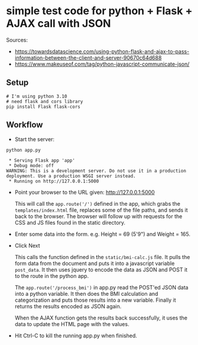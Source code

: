 # simple test code for python + Flask + AJAX call with JSON

Sources: 
- https://towardsdatascience.com/using-python-flask-and-ajax-to-pass-information-between-the-client-and-server-90670c64d688
- https://www.makeuseof.com/tag/python-javascript-communicate-json/

## Setup

```
# I'm using python 3.10
# need flask and cors library
pip install Flask flask-cors
```

## Workflow

* Start the server:

```
python app.py

 * Serving Flask app 'app'
 * Debug mode: off
WARNING: This is a development server. Do not use it in a production deployment. Use a production WSGI server instead.
 * Running on http://127.0.0.1:5000
```

* Point your browser to the URL given: http://127.0.0.1:5000

  This will call the `app.route('/')` defined in the app, which grabs
  the `templates/index.html` file, replaces some of the file paths, and
  sends it back to the browser. The browser will follow up with requests
  for the CSS and JS files found in the static directory.

* Enter some data into the form. e.g. Height = 69 (5'9") and Weight = 165.

* Click Next

  This calls the function defined in the `static/bmi-calc.js` file.
  It pulls the form data from the document and puts it into a javascript
  variable `post_data`. It then uses jquery to encode the data as JSON
  and POST it to the route in the python app.

  The `app.route('/process_bmi')` in app.py read the POST'ed JSON data
  into a python variable. It then does the BMI calculation and categorization
  and puts those results into a new variable. Finally it returns the
  results encoded as JSON again.

  When the AJAX function gets the results back successfully, it uses
  the data to update the HTML page with the values.

* Hit Ctrl-C to kill the running app.py when finished.
